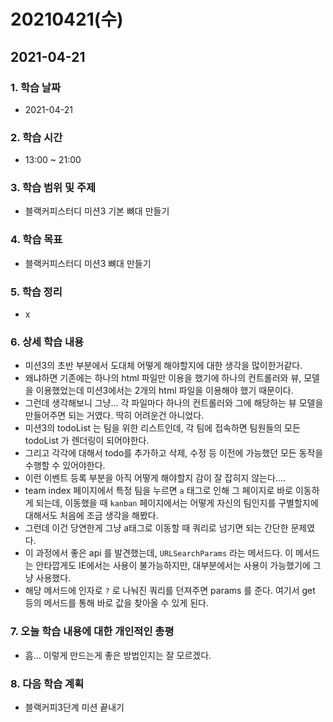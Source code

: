 # 20210421\(수\)

## 2021-04-21

### 1. 학습 날짜

* 2021-04-21

### 2. 학습 시간

* 13:00 ~ 21:00

### 3. 학습 범위 및 주제

* 블랙커피스터디 미션3 기본 뼈대 만들기

### 4. 학습 목표

* 블랙커피스터디 미션3 뼈대 만들기

### 5. 학습 정리

* x

### 6. 상세 학습 내용

* 미션3의 초반 부분에서 도대체 어떻게 해야할지에 대한 생각을 많이한거같다.
* 왜냐하면 기존에는 하나의 html 파일만 이용을 했기에 하나의 컨트롤러와 뷰, 모델을 이용했었는데 미션3에서는 2개의 html 파일을 이용해야 했기 때문이다.
* 그런데 생각해보니 그냥... 각 파일마다 하나의 컨트롤러와 그에 해당하는 뷰 모델을 만들어주면 되는 거였다. 딱히 어려운건 아니었다.
* 미션3의 todoList 는 팀을 위한 리스트인데, 각 팀에 접속하면 팀원들의 모든 todoList 가 렌더링이 되어야한다.
* 그리고 각각에 대해서 todo를 추가하고 삭제, 수정 등 이전에 가능했던 모든 동작을 수행할 수 있어야한다.
* 이런 이벤트 등록 부분을 아직 어떻게 해야할지 감이 잘 잡히지 않는다....
* team index 페이지에서 특정 팀을 누르면 `a` 태그로 인해 그 페이지로 바로 이동하게 되는데, 이동했을 때 `kanban` 페이지에서는 어떻게 자신의 팀인지를 구별할지에 대해서도 처음에 조금 생각을 해봤다.
* 그런데 이건 당연한게 그냥 a태그로 이동할 때 쿼리로 넘기면 되는 간단한 문제였다.
* 이 과정에서 좋은 api 를 발견했는데, `URLSearchParams` 라는 메서드다. 이 메서드는 안타깝게도 IE에서는 사용이 불가능하지만, 대부분에서는 사용이 가능했기에 그냥 사용했다.
* 해당 메서드에 인자로 `?` 로 나눠진 쿼리를 던져주면 params 를 준다. 여기서 get 등의 메서드를 통해 바로 값을 찾아올 수 있게 된다.

### 7. 오늘 학습 내용에 대한 개인적인 총평

* 흠... 이렇게 만드는게 좋은 방법인지는 잘 모르겠다.

### 8. 다음 학습 계획

* 블랙커피3단계 미션 끝내기

